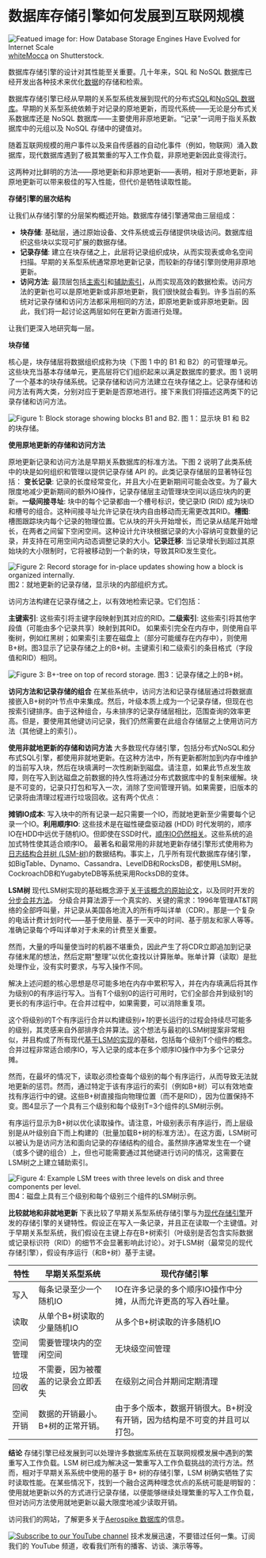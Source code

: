 # 数据库存储引擎如何发展到互联网规模

![Featued image for: How Database Storage Engines Have Evolved for Internet Scale](https://cdn.thenewstack.io/media/2025/01/3d5432fc-storage-1024x576.jpg)
[whiteMocca](https://www.shutterstock.com/g/monsit) on Shutterstock.

数据库存储引擎的设计对其性能至关重要。几十年来，SQL 和 NoSQL 数据库已经开发出各种技术来优化[数据](https://thenewstack.io/data/)的存储和检索。

数据库存储引擎已经从早期的关系型系统发展到现代的分布式[SQL](https://thenewstack.io/the-future-of-sql-conversational-hands-on-problem-solving/)和[NoSQL 数据库](https://thenewstack.io/nosql-database-growth-has-slowed-but-ai-is-driving-demand/)。早期的关系型系统依赖于对记录的原地更新，而现代系统——无论是分布式关系数据库还是 NoSQL 数据库——主要使用非原地更新。“记录”一词用于指关系数据库中的元组以及 NoSQL 存储中的键值对。

随着互联网规模的用户事件以及来自传感器的自动化事件（例如，物联网）涌入数据库，现代数据库遇到了极其繁重的写入工作负载，非原地更新因此变得流行。

这两种对比鲜明的方法——原地更新和非原地更新——表明，相对于原地更新，非原地更新可以带来极佳的写入性能，但代价是牺牲读取性能。

**存储引擎的层次结构**

让我们从存储引擎的分层架构概述开始。数据库存储引擎通常由三层组成：

* **块存储**: 基础层，通过原始设备、文件系统或云存储提供块级访问。数据库组织这些块以实现可扩展的数据存储。
* **记录存储**: 建立在块存储之上，此层将记录组织成块，从而实现表或命名空间扫描。早期的关系型系统通常原地更新记录，而较新的存储引擎则使用非原地更新。
* **访问方法**: 最顶层包括[主索引](https://aerospike.com/docs/server/architecture/primary-index/?utm_source=byline&utm_medium=pr&utm_campaign=The%20New%20Stack)和[辅助索引](https://aerospike.com/docs/server/architecture/secondary-index/?utm_source=byline&utm_medium=pr&utm_campaign=The%20New%20Stack)，从而实现高效的数据检索。访问方法的更新也可以是原地更新或非原地更新，我们很快就会看到。许多当前的系统对记录存储和访问方法都采用相同的方法，即原地更新或非原地更新。因此，我们将一起讨论这两层如何在更新方面进行处理。

让我们更深入地研究每一层。

**块存储**

核心是，块存储层将数据组织成称为块（下图 1 中的 B1 和 B2）的可管理单元。这些块充当基本存储单元，更高层将它们组织起来以满足数据库的要求。图 1 说明了一个基本的块存储系统。记录存储和访问方法建立在块存储之上。记录存储和访问方法有两大类，分别对应于更新是否原地进行。接下来我们将描述这两类下的记录存储和访问方法。

![Figure 1: Block storage showing blocks B1 and B2.](https://cdn.thenewstack.io/media/2025/01/9406a8c3-image1a.png)
图 1：显示块 B1 和 B2 的块存储。

**使用原地更新的存储和访问方法**

原地更新记录和访问方法是早期关系数据库的标准方法。下图 2 说明了此类系统中的块是如何组织和管理以提供记录存储 API 的。此类记录存储层的显著特征包括：
**变长记录**: 记录的长度经常变化，并且大小在更新期间可能会改变。为了最大限度地减少更新期间的额外IO操作，记录存储层主动管理块空间以适应块内的更新。**一级间接寻址**: 块中的每个记录都由一个槽号标识，使记录ID (RID) 成为块ID和槽号的组合。这种间接寻址允许记录在块内自由移动而无需更改其RID。**槽图**: 槽图跟踪块内每个记录的物理位置。它从块的开头开始增长，而记录从结尾开始增长，在两者之间留下空闲空间。这种设计允许块根据记录的大小容纳可变数量的记录，并支持在可用空间内动态调整记录的大小。**记录迁移**: 当记录增长到超过其原始块的大小限制时，它将被移动到一个新的块，导致其RID发生变化。

![Figure 2: Record storage for in-place updates showing how a block is organized internally.](https://cdn.thenewstack.io/media/2025/01/0732efb3-image2.png)
图2：就地更新的记录存储，显示块的内部组织方式。

访问方法构建在记录存储之上，以有效地检索记录。它们包括：

**主键索引**: 这些索引将主键字段映射到其对应的RID。**二级索引**: 这些索引将其他字段值（可能由多个记录共享）映射到其RID。
如果索引完全在内存中，则使用自平衡树，例如红黑树；如果索引主要在磁盘上（部分可能缓存在内存中），则使用B+树。图3显示了记录存储之上的B+树。主键索引和二级索引的条目格式（字段值和RID）相同。

![Figure 3: B+-tree on top of record storage.](https://cdn.thenewstack.io/media/2025/01/fe02af27-image3.png)
图3：记录存储之上的B+树。

**访问方法和记录存储的组合**
在某些系统中，访问方法和记录存储层通过将数据直接嵌入B+树的叶节点中来集成。然后，叶级本质上成为一个记录存储，但现在也按索引键排序。由于这种组合，与未排序的记录存储层相比，范围查询的效率更高。但是，要使用其他键访问记录，我们仍然需要在此组合存储层之上使用访问方法（其他键上的索引）。

**使用非就地更新的存储和访问方法**
大多数现代存储引擎，包括分布式NoSQL和分布式SQL引擎，都使用非就地更新。在这种方法中，所有更新都附加到内存中维护的当前写入块，然后在块填满时一次性刷新到磁盘。请注意，如果此节点发生故障，则在写入到达磁盘之前数据的持久性将通过分布式数据库中的复制来缓解。块是不可变的，记录只打包和写入一次，消除了空间管理开销。如果需要，旧版本的记录将由清理过程进行垃圾回收。这有两个优点：

**摊销IO成本**: 写入块中的所有记录一起只需要一个IO，而就地更新至少需要每个记录一个IO。**利用顺序IO**: 这些技术是在磁性硬盘驱动器 (HDD) 时代发明的，顺序IO在HDD中远优于随机IO。但即使在SSD时代，[顺序IO仍然相关](https://jack-vanlightly.com/blog/2023/5/9/is-sequential-io-dead-in-the-era-of-the-nvme-drive)。这些系统的追加式特性使其适合顺序IO。
最著名和最常用的非就地更新存储引擎形式使用称为[日志结构合并树 (LSM-树)](https://aerospike.com/compare/cassandra-vs-aerospike/?utm_source=byline&utm_medium=pr&utm_campaign=The%20New%20Stack)的数据结构。事实上，几乎所有现代数据库存储引擎，如BigTable、Dynamo、Cassandra、LevelDB和RocksDB，都使用LSM树。CockroachDB和YugabyteDB等系统采用RocksDB的变体。

**LSM树**
现代LSM树实现的基础概念源于[关于该概念的原始论文](https://www.cs.umb.edu/~poneil/lsmtree.pdf)，以及同时开发的[分步合并方法](https://www.vldb.org/conf/1997/P016.PDF)。
分级合并算法源于一个真实的、关键的需求：1996年管理AT&T网络的全部呼叫量，并记录从美国各地流入的所有呼叫详单（CDR）。那是一个复杂的电话计费计划时代——基于使用量、基于一天中的时间、基于朋友和家人等等。准确记录每个呼叫详单对于未来的计费至关重要。

然而，大量的呼叫量使当时的机器不堪重负，因此产生了将CDR立即追加到记录存储末尾的想法，然后定期“整理”以优化查找以计算账单。账单计算（读取）是批处理作业，没有实时要求，与写入操作不同。

解决上述问题的核心思想是尽可能多地在内存中累积写入，并在内存填满后将其作为级别0的有序运行写入。当有T个级别0的运行可用时，它们全部合并到级别1的更长的有序运行中。在合并过程中，如果需要，可以消除重复项。

这个将级别*i*的T个有序运行合并以构建级别*i+1*的更长运行的过程会持续尽可能多的级别，其灵感来自外部排序合并算法。这个想法与最初的LSM树提案非常相似，并且构成了所有现代[基于LSM的实现](https://link.springer.com/article/10.1007/s00778-019-00555-y)的基础，包括每个级别T个组件的概念。合并过程非常适合顺序IO，写入记录的成本在多个顺序IO操作中为多个记录分摊。

然而，在最坏的情况下，读取必须检查每个级别的每个有序运行，从而导致无法就地更新的惩罚。然而，通过特定于该有序运行的索引（例如B+树）可以有效地查找有序运行中的键。这些B+树直接指向物理位置（而不是RID），因为位置保持不变。图4显示了一个具有三个级别和每个级别T=3个组件的LSM树示例。

有序运行显示为B+树以优化读取操作。请注意，叶级别表示有序运行，而上层级别是从叶级别自下而上构建的（批量加载B+树的标准方法）。在这方面，LSM树可以被认为是访问方法和面向记录的存储结构的组合。虽然排序通常发生在一个键（或多个键的组合）上，但也可能需要通过其他键进行访问的情况，这需要在LSM树之上建立辅助索引。


![Figure 4: Example LSM trees with three levels on disk and three components per level.](https://cdn.thenewstack.io/media/2025/01/56c0f97e-image4.png)
图4：磁盘上具有三个级别和每个级别三个组件的LSM树示例。

**比较就地和非就地更新**
下表比较了早期关系型系统存储引擎与为[现代存储引擎](https://aerospike.com/products/database/?utm_source=byline&utm_medium=pr&utm_campaign=The%20New%20Stack)开发的存储引擎的关键特性。假设正在写入一条记录，并且正在读取一个主键值。对于早期关系型系统，我们假设在主键上存在B+树索引（叶级别是否包含实际数据或记录标识符（RID）的细节不会显著影响此讨论）。对于LSM树（最常见的现代存储引擎），假设有序运行（和B+树）基于主键。

| 特性 | 早期关系型系统 | 现代存储引擎 |
|---|---|---|
| 写入 | 每条记录至少一个随机IO | IO在许多记录的多个顺序IO操作中分摊，从而允许更高的写入吞吐量。 |
| 读取 | 从单个B+树读取的少量随机IO | 从多个B+树读取的许多随机IO |
| 空间管理 | 需要管理块内的空闲空间 | 无块级空间管理 |
| 垃圾回收 | 不需要，因为被覆盖的记录会立即丢失 | 在级别之间合并期间定期清理 |
| 空间开销 | 数据的开销最小。B+树的正常开销。 | 由于多个版本，数据开销很大。B+树没有开销，因为结构是不可变的并且可以打包。 |

**结论**
存储引擎已经发展到可以处理许多数据库系统在互联网规模发展中遇到的繁重写入工作负载。LSM 树已成为解决这一繁重写入工作负载挑战的流行方法。然而，相对于早期关系系统中使用的基于 B+ 树的存储引擎，LSM 树确实牺牲了实时读取性能。在某些情况下，找到一个融合这两种理念优点的系统可能是明智的：使用就地更新以外的方式进行记录存储，以便能够继续处理繁重的写入工作负载，但对访问方法使用就地更新以最大限度地减少读取开销。

访问我们的网站，了解更多关于[Aerospike 数据库](https://www.aerospike.com/)的信息。

[![Subscribe to our YouTube channel](https://img.youtube.com/vi/YOUR_YOUTUBE_VIDEO_ID/0.jpg)](https://youtube.com/thenewstack?sub_confirmation=1)  技术发展迅速，不要错过任何一集。订阅我们的 YouTube 频道，收看我们所有的播客、访谈、演示等等。